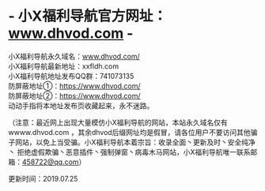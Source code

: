 # - 小X福利导航官方网址：www.dhvod.com -

小X福利导航永久域名：www.dhvod.com/<br />
小X福利导航最新地址：xxfldh.com<br />
小X福利导航地址发布QQ群：741073135<br />
防屏蔽地址①：https://www.dhvod.com/<br />
防屏蔽地址②：https://www.dhvod.com/<br />
动动手指将本地址发布页收藏起来，永不迷路。<br />  

（注意：最近网上出现大量模仿小X福利导航的网站，本站永久域名仅有wwww.dhvod.com ，其余dhvod后缀网址均是假冒，请各位用户不要访问其他骗子网站，以免上当受骗。小X福利导航本着宗旨：收录全面丶更新及时丶安全纯净丶 拒绝虚假欺骗丶恶意插件丶强制弹窗丶病毒木马网站，小X福利导航唯一联系邮箱：458722@qq.com）  

更新时间：2019.07.25
